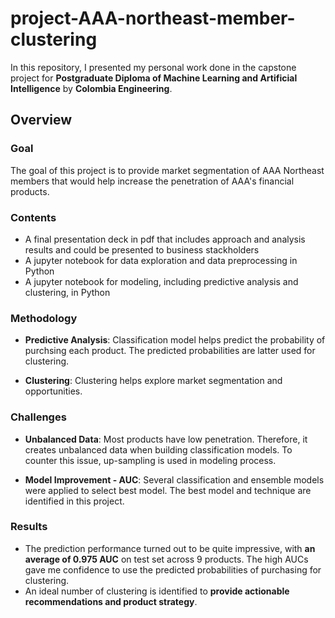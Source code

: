 # project-AAA-northeast-member-clustering
In this repository, I presented my personal work done in the capstone project for **Postgraduate Diploma of Machine Learning and Artificial Intelligence** by **Colombia Engineering**.

## Overview
### Goal
The goal of this project is to provide market segmentation of AAA Northeast members that would help increase the penetration of AAA's financial products.

### Contents
- A final presentation deck in pdf that includes approach and analysis results and could be presented to business stackholders
- A jupyter notebook for data exploration and data preprocessing in Python
- A jupyter notebook for modeling, including predictive analysis and clustering, in Python

### Methodology
- **Predictive Analysis**: Classification model helps predict the probability of purchsing each product. The predicted probabilities are latter used for clustering. 

- **Clustering**: Clustering helps explore market segmentation and opportunities.

### Challenges
- **Unbalanced Data**: Most products have low penetration. Therefore, it creates unbalanced data when building classification models. To counter this issue, up-sampling is used in modeling process.

- **Model Improvement - AUC**: Several classification and ensemble models were applied to select best model. The best model and technique are identified in this project.

### Results
- The prediction performance turned out to be quite impressive, with **an average of 0.975 AUC** on test set across 9 products. The high AUCs gave me confidence to use the predicted probabilities of purchasing for clustering. 
- An ideal number of clustering is identified to **provide actionable recommendations and product strategy**.
